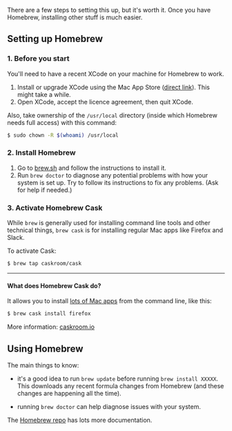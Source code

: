 There are a few steps to setting this up, but it's worth it. Once you have Homebrew, installing other stuff is much easier.

## Setting up Homebrew

### 1. Before you start

You'll need to have a recent XCode on your machine for Homebrew to work.

1. Install or upgrade XCode using the Mac App Store ([direct link](macappstores://itunes.apple.com/gb/app/xcode/id497799835)). This might take a while.
2. Open XCode, accept the licence agreement, then quit XCode.

Also, take ownership of the `/usr/local` directory (inside which Homebrew needs full access) with this command:

```sh
$ sudo chown -R $(whoami) /usr/local
```

### 2. Install Homebrew

1. Go to [brew.sh](http://brew.sh/) and follow the instructions to install it.
2. Run `brew doctor` to diagnose any potential problems with how your system is set up. Try to follow its instructions to fix any problems. (Ask for help if needed.)

### 3. Activate Homebrew Cask

While `brew` is generally used for installing command line tools and other technical things, `brew cask` is for installing regular Mac apps like Firefox and Slack.

To activate Cask:

```sh
$ brew tap caskroom/cask
```

---

#### What does Homebrew Cask do?

It allows you to install [lots of Mac apps](https://github.com/caskroom/homebrew-cask/tree/master/Casks) from the command line, like this:

```sh
$ brew cask install firefox
```

More information: [caskroom.io](http://caskroom.io/)


## Using Homebrew

The main things to know:

- it's a good idea to run `brew update` before running `brew install XXXXX`. This downloads any recent formula changes from Homebrew (and these changes are happening all the time).

- running `brew doctor` can help diagnose issues with your system.

The [Homebrew repo](https://github.com/Homebrew/homebrew/tree/master/share/doc/homebrew#readme) has lots more documentation.
